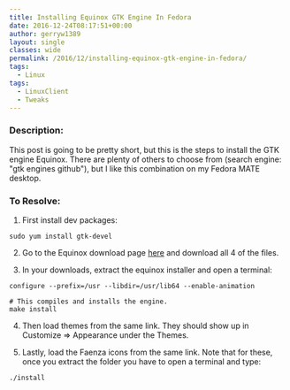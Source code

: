```yaml
---
title: Installing Equinox GTK Engine In Fedora
date: 2016-12-24T08:17:51+00:00
author: gerryw1389
layout: single
classes: wide
permalink: /2016/12/installing-equinox-gtk-engine-in-fedora/
tags:
  - Linux
tags:
  - LinuxClient
  - Tweaks
---
```

<!--more-->

### Description:

This post is going to be pretty short, but this is the steps to install the GTK engine Equinox. There are plenty of others to choose from (search engine: "gtk engines github"), but I like this combination on my Fedora MATE desktop.

### To Resolve:

1. First install dev packages:

```shell
sudo yum install gtk-devel
```

2. Go to the Equinox download page [here](https://www.gnome-look.org/content/show.php/Equinox+GTK+Engine?content=121881) and download all 4 of the files.

3. In your downloads, extract the equinox installer and open a terminal:

```shell
configure --prefix=/usr --libdir=/usr/lib64 --enable-animation

# This compiles and installs the engine.
make install
```

4. Then load themes from the same link. They should show up in Customize => Appearance under the Themes.

5. Lastly, load the Faenza icons from the same link. Note that for these, once you extract the folder you have to open a terminal and type:

```shell
./install
```